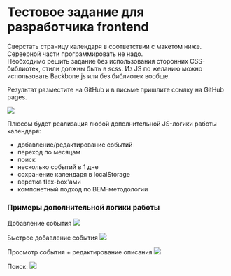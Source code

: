 Тестовое задание для разработчика frontend
==========================================

Сверстать страницу календаря в соответствии с макетом ниже.  
Серверной части программировать не надо.  
Необходимо решить задание без использования сторонних CSS-библиотек, стили должны быть в scss.
Из JS по желанию можно использовать Backbone.js или без библиотек вообще.

Результат разместите на GitHub и в письме пришлите ссылку на GitHub pages.

![](mockups/Calendar-HW-01.png)

Плюсом будет реализация любой дополнительной JS-логики работы календаря:
 * добавление/редактирование событий
 * переход по месяцам
 * поиск
 * несколько событий в 1 дне
 * сохранение календаря в localStorage
 * верстка flex-box'ами
 * компонетный подход по BEM-методологии

### Примеры дополнительной логики работы

Добавление события
![](mockups/Calendar-HW-05.png)

Быстрое добавление события
![](mockups/Calendar-HW-02.png)

Просмотр события + редактирование описания
![](mockups/Calendar-HW-04.png)

Поиск:
![](mockups/Calendar-HW-07.png)





